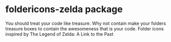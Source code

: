 # foldericons-zelda package

You should treat your code like treasure. Why not contain make your folders treasure boxes to contain the awesomeness that is your code. Folder icons inspired by The Legend of Zelda: A Link to the Past
